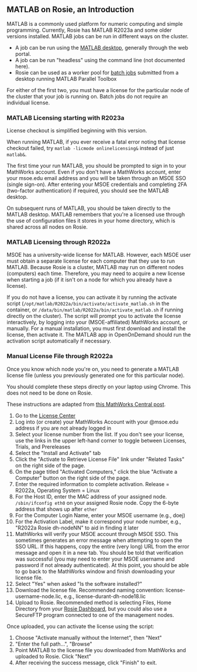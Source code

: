 ## MATLAB on Rosie, an Introduction

MATLAB is a commonly used platform for numeric computing and simple
programming. Currently, Rosie has MATLAB R2023a and some older versions installed.  MATLAB
jobs can be run in different ways on the cluster.

* A job can be run using the [MATLAB desktop](matlab/desktop.md), generally
  through the web portal.
* A job can be run "headless" using the command line (not documented here).
* Rosie can be used as a worker pool for [batch jobs](matlab/batch.md)
  submitted from a desktop running MATLAB Parallel Toolbox

For either of the first two, you must have a license for the
particular node of the cluster that your job is running on.  Batch
jobs do not require an individual license.

### MATLAB Licensing starting with R2023a

License checkout is simplified beginning with this version.

When running MATLAB, if you ever receive a fatal error noting that license checkout failed, try `matlab -licmode onlinelicensing&` instead of just `matlab&`.

The first time your run MATLAB, you should be prompted to sign in to your MathWorks account. Even if you don't have a MathWorks account, enter your msoe.edu email address and you will be taken through an MSOE SSO (single sign-on). After entering your MSOE credentials and completing 2FA (two-factor authentication) if required, you should see the MATLAB desktop.

On subsequent runs of MATLAB, you should be taken directly to the MATLAB desktop. MATLAB remembers that you're a licensed use through the use of configuration files it stores in your home directory, which is shared across all nodes on Rosie.

### MATLAB Licensing through R2022a

MSOE has a university-wide license for MATLAB.  However, each MSOE
user must obtain a separate license for each computer that they use to
run MATLAB.  Because Rosie is a cluster, MATLAB may run on different
nodes (computers) each time.  Therefore, you may need to acquire a new
license when starting a job (if it isn't on a node for which you
already have a license).

If you do not have a license, you can activate it by running the
activate script (`/opt/matlab/R2022a/bin/activate/activate_matlab.sh`
in the container, or `/data/bin/matlab/R2022a/bin/activate_matlab.sh`
if running directly on the cluster). The script will prompt you to
activate the license interactively, by logging into your
(MSOE-affiliated) MathWorks account, or manually.  For a manual
installation, you must first download and install the license, then
activate it. The MATLAB app in OpenOnDemand should run the activation
script automatically if necessary.

### Manual License File through R2022a

Once you know which node you're on, you need to generate a MATLAB license file (unless you previously generated one for this particular node).

You should complete these steps directly on your laptop using Chrome. This does not need to be done on Rosie.

These instructions are adapted from [this MathWorks Central post](https://www.mathworks.com/matlabcentral/answers/235126-how-do-i-generate-a-matlab-license-file#answer_190013).

1. Go to the [License Center](https://www.mathworks.com/licensecenter/licenses)
1. Log into (or create) your MathWorks Account with your @msoe.edu address if you are not already logged in
1. Select your license number from the list. If you don't see your license, use the links in the upper left-hand corner to toggle between Licenses, Trials, and Prereleases
1. Select the "Install and Activate" tab
1. Click the "Activate to Retrieve License File" link under "Related Tasks" on the right side of the page.
1. On the page titled "Activated Computers," click the blue "Activate a Computer" button on the right side of the page.
1. Enter the required information to complete activation. Release = R2022a, Operating System = Linux
1. For the Host ID, enter the MAC address of your assigned node. `/sbin/ifconfig eth0` on your assigned Rosie node. Copy the 6-byte address that shows up after `ether`
1. For the Computer Login Name, enter your MSOE username (e.g., doej)
1. For the Activation Label, make it correspond your node number, e.g., "R2022a Rosie dh-nodeNN" to aid in finding it later
1. MathWorks will verify your MSOE account through MSOE SSO. This sometimes generates an error message when attempting to open the SSO URL. If this happens, copy the entire (very long) URL from the error message and open it in a new tab. You should be told that verification was successful (you may need to enter your MSOE username and password if not already authenticated). At this point, you should be able to go back to the MathWorks window and finish downloading your license file.
1. Select "Yes" when asked "Is the software installed?"
1. Download the license file. Recommended naming convention: license-username-node.lic, e.g., license-durant-dh-node18.lic
1. Upload to Rosie. Recommended method is selecting Files, Home Directory from your [Rosie Dashboard](https://dh-ood.hpc.msoe.edu/pun/sys/dashboard), but you could also use a SecureFTP program connected to one of the management nodes.

Once uploaded, you can activate the license using the script:
1. Choose "Activate manually without the Internet", then "Next"
1. "Enter the full path...", "Browse"
1. Point MATLAB to the license file you downloaded from MathWorks and
   uploaded to Rosie. Click "Next"
1. After receiving the success message, click "Finish" to exit.